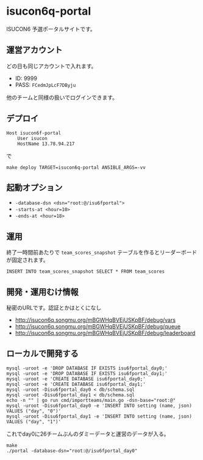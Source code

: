 # isucon6q-portal

ISUCON6 予選ポータルサイトです。

## 運営アカウント

どの日も同じアカウントで入れます。

- ID: 9999
- PASS: `FCedmJpLcF7DByju`

他のチームと同様の扱いでログインできます。

## デプロイ

~~~
Host isucon6f-portal
    User isucon
    HostName 13.78.94.217
~~~

で

    make deploy TARGET=isucon6q-portal ANSIBLE_ARGS=-vv

## 起動オプション

- `-database-dsn <dsn="root:@/isu6fportal">`
- `-starts-at <hour=10>`
- `-ends-at <hour=18>`

## 運用

終了一時間前あたりで `team_scores_snapshot` テーブルを作るとリーダーボードが固定されます。

    INSERT INTO team_scores_snapshot SELECT * FROM team_scores

## 開発・運用むけ情報

秘密のURLです。認証とかはとくになし

- http://isucon6q.songmu.org/mBGWHqBVEjUSKpBF/debug/vars
- http://isucon6q.songmu.org/mBGWHqBVEjUSKpBF/debug/queue
- http://isucon6q.songmu.org/mBGWHqBVEjUSKpBF/debug/leaderboard

## ローカルで開発する

```
mysql -uroot -e 'DROP DATABASE IF EXISTS isu6fportal_day0;'
mysql -uroot -e 'DROP DATABASE IF EXISTS isu6fportal_day1;'
mysql -uroot -e 'CREATE DATABASE isu6fportal_day0;'
mysql -uroot -e 'CREATE DATABASE isu6fportal_day1;'
mysql -uroot -Disu6fportal_day0 < db/schema.sql
mysql -uroot -Disu6fportal_day1 < db/schema.sql
echo -n "" | go run cmd/importteams/main.go -dsn-base="root:@"
mysql -uroot -Disu6fportal_day0 -e 'INSERT INTO setting (name, json) VALUES ("day", "0")'
mysql -uroot -Disu6fportal_day1 -e 'INSERT INTO setting (name, json) VALUES ("day", "1")'
```

これでday0に26チームぶんのダミーデータと運営のデータが入る。

```
make
./portal -database-dsn="root:@/isu6fportal_day0"
```
